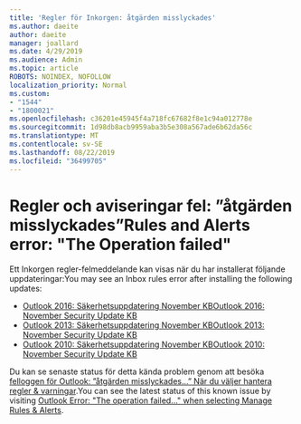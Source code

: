 ```yaml
---
title: 'Regler för Inkorgen: åtgärden misslyckades'
ms.author: daeite
author: daeite
manager: joallard
ms.date: 4/29/2019
ms.audience: Admin
ms.topic: article
ROBOTS: NOINDEX, NOFOLLOW
localization_priority: Normal
ms.custom:
- "1544"
- "1800021"
ms.openlocfilehash: c36201e45945f4a718fc67682f8e1c94a012778e
ms.sourcegitcommit: 1d98db8acb9959aba3b5e308a567ade6b62da56c
ms.translationtype: MT
ms.contentlocale: sv-SE
ms.lasthandoff: 08/22/2019
ms.locfileid: "36499705"
---
```

# <a name="rules-and-alerts-error-the-operation-failed"></a><span data-ttu-id="f3298-102">Regler och aviseringar fel: ”åtgärden misslyckades”</span><span class="sxs-lookup"><span data-stu-id="f3298-102">Rules and Alerts error: "The Operation failed"</span></span>

<span data-ttu-id="f3298-103">Ett Inkorgen regler-felmeddelande kan visas när du har installerat följande uppdateringar:</span><span class="sxs-lookup"><span data-stu-id="f3298-103">You may see an Inbox rules error after installing the following updates:</span></span>

- [<span data-ttu-id="f3298-104">Outlook 2016: Säkerhetsuppdatering November KB</span><span class="sxs-lookup"><span data-stu-id="f3298-104">Outlook 2016: November Security Update KB</span></span>](https://support.microsoft.com/help/4461506)
- [<span data-ttu-id="f3298-105">Outlook 2013: Säkerhetsuppdatering November KB</span><span class="sxs-lookup"><span data-stu-id="f3298-105">Outlook 2013: November Security Update KB</span></span>](https://support.microsoft.com/help/4461486)
- [<span data-ttu-id="f3298-106">Outlook 2010: Säkerhetsuppdatering November KB</span><span class="sxs-lookup"><span data-stu-id="f3298-106">Outlook 2010: November Security Update KB</span></span>](https://support.microsoft.com/help/4461585)

<span data-ttu-id="f3298-107">Du kan se senaste status för detta kända problem genom att besöka [felloggen för Outlook: ”åtgärden misslyckades...” När du väljer hantera regler & varningar](https://support.office.com/article/Outlook-Error-The-operation-failed-when-selecting-Manage-Rules-Alerts-64b6ff77-98c2-4564-9cbf-25bd8e17fb8b%20).</span><span class="sxs-lookup"><span data-stu-id="f3298-107">You can see the latest status of this known issue by visiting [Outlook Error: "The operation failed..." when selecting Manage Rules & Alerts](https://support.office.com/article/Outlook-Error-The-operation-failed-when-selecting-Manage-Rules-Alerts-64b6ff77-98c2-4564-9cbf-25bd8e17fb8b%20).</span></span>